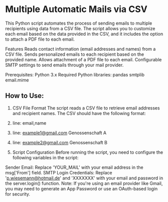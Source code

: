 # Multiple Automatic Mails via CSV
This Python script automates the process of sending emails to multiple recipients using data from a CSV file. The script allows you to customize each email based on the data provided in the CSV, and it includes the option to attach a PDF file to each email.

Features
Reads contact information (email addresses and names) from a CSV file.
Sends personalized emails to each recipient based on the provided name.
Allows attachment of a PDF file to each email.
Configurable SMTP settings to send emails through your mail provider.

Prerequisites:
Python 3.x
Required Python libraries:
pandas
smtplib
email.mime


## How to Use:
1. CSV File Format
The script reads a CSV file to retrieve email addresses and recipient names. The CSV should have the following format:

1. line: email,name
2. line: example1@gmail.com	Genossenschaft A
3. line: example2@gmail.com	Genossenschaft B


2. Script Configuration
Before running the script, you need to configure the following variables in the script:

Sender Email: Replace 'YOUR_MAIL' with your email address in the msg['From'] field.
SMTP Login Credentials: Replace 'p.wiesemann@hotmail.de' and 'XXXXXXX' with your email and password in the server.login() function.
Note: If you're using an email provider like Gmail, you may need to generate an App Password or use an OAuth-based login for security.
